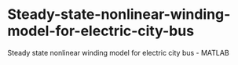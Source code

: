 # Steady-state-nonlinear-winding-model-for-electric-city-bus
Steady state nonlinear winding model for electric city bus - MATLAB
